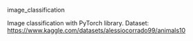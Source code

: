image_classification

Image classification with PyTorch library. Dataset: https://www.kaggle.com/datasets/alessiocorrado99/animals10
